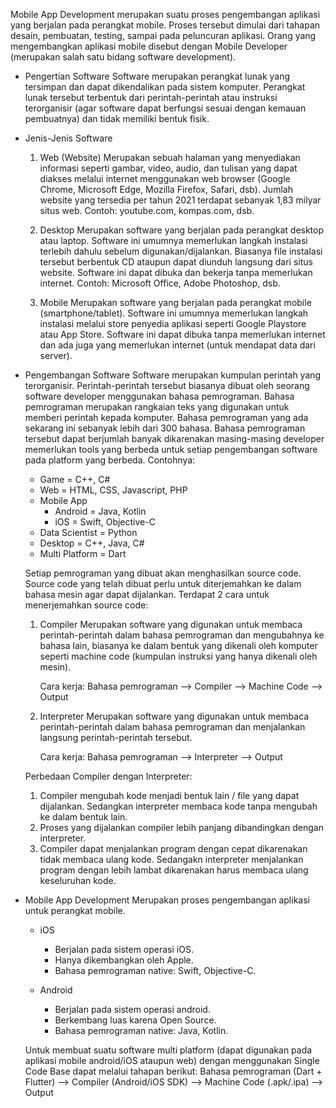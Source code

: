 Mobile App Development merupakan suatu proses pengembangan aplikasi yang berjalan pada perangkat mobile. Proses tersebut dimulai dari tahapan desain, pembuatan, testing, sampai pada peluncuran aplikasi. Orang yang mengembangkan aplikasi mobile disebut dengan Mobile Developer (merupakan salah satu bidang software development).

- Pengertian Software
  Software merupakan perangkat lunak yang tersimpan dan dapat dikendalikan pada sistem komputer. Perangkat lunak tersebut terbentuk dari perintah-perintah atau instruksi terorganisir (agar software dapat berfungsi sesuai dengan kemauan pembuatnya) dan tidak memiliki bentuk fisik. 

- Jenis-Jenis Software
  1. Web (Website)
     Merupakan sebuah halaman yang menyediakan informasi seperti gambar, video, audio, dan tulisan yang dapat diakses melalui internet menggunakan web browser (Google Chrome, Microsoft Edge, Mozilla Firefox, Safari, dsb). Jumlah website yang tersedia per tahun 2021 terdapat sebanyak 1,83 milyar situs web. Contoh: youtube.com, kompas.com, dsb.

  2. Desktop
     Merupakan software yang berjalan pada perangkat desktop atau laptop. Software ini umumnya memerlukan langkah instalasi terlebih dahulu sebelum digunakan/dijalankan. Biasanya file instalasi tersebut berbentuk CD ataupun dapat diunduh langsung dari situs website. Software ini dapat dibuka dan bekerja tanpa memerlukan internet. Contoh: Microsoft Office, Adobe Photoshop, dsb. 

  3. Mobile
     Merupakan software yang berjalan pada perangkat mobile (smartphone/tablet). Software ini umumnya memerlukan langkah instalasi melalui store penyedia aplikasi seperti Google Playstore atau App Store. Software ini dapat dibuka tanpa memerlukan internet dan ada juga yang memerlukan internet (untuk mendapat data dari server).

- Pengembangan Software
  Software merupakan kumpulan perintah yang terorganisir. Perintah-perintah tersebut biasanya dibuat oleh seorang software developer menggunakan bahasa pemrograman. Bahasa pemrograman merupakan rangkaian teks yang digunakan untuk memberi perintah kepada komputer. Bahasa pemrograman yang ada sekarang ini sebanyak lebih dari 300 bahasa. Bahasa pemrograman tersebut dapat berjumlah banyak dikarenakan masing-masing developer memerlukan tools yang berbeda untuk setiap pengembangan software pada platform yang berbeda. Contohnya:
  - Game = C++, C#
  - Web = HTML, CSS, Javascript, PHP
  - Mobile App
    - Android = Java, Kotlin
    - iOS = Swift, Objective-C
  - Data Scientist = Python
  - Desktop = C++, Java, C#
  - Multi Platform = Dart

  Setiap pemrograman yang dibuat akan menghasilkan source code. Source code yang telah dibuat perlu untuk diterjemahkan ke dalam bahasa mesin agar dapat dijalankan. Terdapat 2 cara untuk menerjemahkan source code:
  1. Compiler
     Merupakan software yang digunakan untuk membaca perintah-perintah dalam bahasa pemrograman dan mengubahnya ke bahasa lain, biasanya ke dalam bentuk yang dikenali oleh komputer seperti machine code (kumpulan instruksi yang hanya dikenali oleh mesin).

     Cara kerja:
     Bahasa pemrograman --> Compiler --> Machine Code --> Output

  2. Interpreter
     Merupakan software yang digunakan untuk membaca perintah-perintah dalam bahasa pemrograman dan menjalankan langsung perintah-perintah tersebut. 

     Cara kerja:
     Bahasa pemrograman --> Interpreter --> Output

  Perbedaan Compiler dengan Interpreter:
  1. Compiler mengubah kode menjadi bentuk lain / file yang dapat dijalankan. Sedangkan interpreter membaca kode tanpa mengubah ke dalam bentuk lain.
  2. Proses yang dijalankan compiler lebih panjang dibandingkan dengan interpreter. 
  3. Compiler dapat menjalankan program dengan cepat dikarenakan tidak membaca ulang kode. Sedangakn interpreter menjalankan program dengan lebih lambat dikarenakan harus membaca ulang keseluruhan kode.

- Mobile App Development
  Merupakan proses pengembangan aplikasi untuk perangkat mobile. 
  - iOS
    - Berjalan pada sistem operasi iOS.
    - Hanya dikembangkan oleh Apple.
    - Bahasa pemrograman native: Swift, Objective-C.

  - Android
    - Berjalan pada sistem operasi android.
    - Berkembang luas karena Open Source.
    - Bahasa pemrograman native: Java, Kotlin.

  Untuk membuat suatu software multi platform (dapat digunakan pada aplikasi mobile android/iOS ataupun web) dengan menggunakan Single Code Base dapat melalui tahapan berikut:
  Bahasa pemrograman (Dart + Flutter) --> Compiler (Android/iOS SDK) --> Machine Code (.apk/.ipa) --> Output